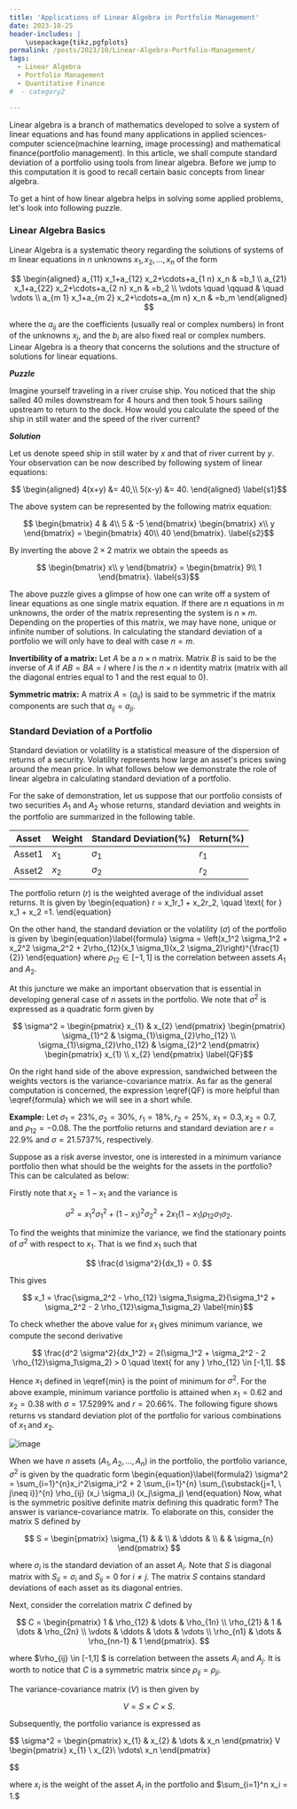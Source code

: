 ```yaml
---
title: 'Applications of Linear Algebra in Portfolio Management'
date: 2023-10-25
header-includes: |
    \usepackage{tikz,pgfplots}
permalink: /posts/2023/10/Linear-Algebra-Portfolio-Management/
tags:
  - Linear Algebra
  - Portfolio Management
  - Quantitative Finance
#  - category2

---
```

<!---
%<script
 % src="https://cdn.mathjax.org/mathjax/latest/MathJax.js?config=TeX-AMS-MML_HTMLorMML"
%  type="text/javascript">
%</script>
--->
Linear algebra is a branch of mathematics developed to solve a system of linear equations and has found many applications in applied sciences- computer science(machine learning, image processing) and mathematical finance(portfolio management).  In this article, we shall compute standard deviation of a portfolio using tools from linear algebra. Before we jump to this computation it is good to recall certain basic concepts from linear algebra. 

To get a hint of how linear algebra helps in solving some applied problems, let's look into following puzzle.

### Linear Algebra Basics

Linear Algebra is a systematic theory regarding the solutions of systems of $m$ linear equations  in $n$ unknowns $x_1,x_2, \dots, x_n$ of the form

$$
\begin{aligned}
	a_{11} x_1+a_{12} x_2+\cdots+a_{1 n} x_n & =b_1 \\
	a_{21} x_1+a_{22} x_2+\cdots+a_{2 n} x_n & =b_2 \\	
	 			\vdots 	\quad \qquad	           & \quad  \vdots \\ 
	a_{m 1} x_1+a_{m 2} x_2+\cdots+a_{m n} x_n & =b_m
\end{aligned}
$$

where the  $a_{ij}$ are the coefficients (usually real or complex numbers) in front of the unknowns  $x_j$, and the  $b_i$ are also fixed real or complex numbers. Linear Algebra is a theory that concerns the solutions and the structure of solutions for linear equations.

***Puzzle***

Imagine yourself traveling in a river cruise ship. You noticed that the ship sailed 40 miles downstream for 4 hours and then took 5 hours sailing upstream to return to the dock. How would you calculate the speed of the ship in still water and the speed of the river current?

***Solution***

Let us denote speed ship in still water  by $x$ and that of river current by $y$. Your observation can be now described by following system of linear equations:

$$
\begin{aligned}
	4(x+y) &= 40,\\
	5(x-y) &= 40.
\end{aligned}
\label{s1}$$

The above system can be represented by the following matrix equation:

$$
 \begin{bmatrix}
		4 & 4\\
		5 & -5
	\end{bmatrix}
	 \begin{bmatrix}
		x\\
		y
	\end{bmatrix}
	=
	\begin{bmatrix}
		40\\
		40
	\end{bmatrix}.
\label{s2}$$

By inverting the above $2\times2$ matrix we obtain the speeds as

$$
\begin{bmatrix}
		x\\
		y
	\end{bmatrix}
	=
	\begin{bmatrix}
		9\\
		1
	\end{bmatrix}.
\label{s3}$$

The above puzzle gives a glimpse of how one can write off a system of linear equations as one single matrix equation. If there are $n$ equations in $m$ unknowns, the order of the matrix representing the system is $n \times m$. Depending on the properties of this matrix, we may have none, unique or infinite number of solutions. In calculating the standard deviation of a portfolio we will only have to deal with case $n=m.$ 

**Invertibility of a matrix:** Let $A$ be a $n \times n$ matrix. Matrix $B$ is said to be the inverse of $A$ if $AB = BA = I$ where $I$ is the $n \times n$ identity matrix (matrix with all the diagonal entries equal to $1$ and the rest equal to $0$). 

**Symmetric matrix:** A matrix $A = (a_{ij})$ is said to be symmetric if the matrix components are such that $a_{ij} = a_{ji}.$




### Standard Deviation of a Portfolio

Standard deviation or volatility is a statistical measure of the dispersion of returns of a security. Volatility represents how large an asset's prices swing around the mean price. In what follows below we demonstrate the role of linear algebra in calculating standard deviation of a portfolio.

For the sake of demonstration, let us suppose that our portfolio consists of two securities $A_1$ and $A_2$ whose returns, standard deviation and weights in the portfolio are summarized in the following table.

| Asset    | Weight    | Standard Deviation($\%$)| Return($\%$)   | 
|------------|-------------|------------------------|-----------------|
|Asset1   |$x_1$  |$\sigma_1$       |$r_1$            |
|Asset2   |$x_2$  |$\sigma_2$       |$r_2$            |

The portfolio return ($r$) is the weighted average of the individual asset returns. It is given by
\begin{equation}
	r = x_1r_1 + x_2r_2, \quad  \text{ for } x_1 + x_2 =1.
\end{equation}

On the other hand, the standard deviation or the volatility ($\sigma$) of the portfolio is given by
\begin{equation}\label{formula}
	\sigma = \left(x_1^2 \sigma_1^2 + x_2^2 \sigma_2^2 + 2\rho_{12}(x_1 \sigma_1)(x_2 \sigma_2)\right)^{\frac{1}{2}}
\end{equation}
where $\rho_{12} \in [-1,1]$ is the correlation between assets $A_1$ and $A_2$. 

At this juncture we make an important observation that is essential in developing general case of $n$ assets in the portfolio. We note that $\sigma^2$ is expressed as a quadratic form given by

$$
\sigma^2 =  \begin{pmatrix} 
	x_{1} & x_{2}
\end{pmatrix}
\begin{pmatrix} 
	\sigma_{1}^2 & \sigma_{1}\sigma_{2}\rho_{12} \\
	\sigma_{1}\sigma_{2}\rho_{12} & \sigma_{2}^2
\end{pmatrix}
\begin{pmatrix} 
	x_{1} \\
	x_{2}
\end{pmatrix}
\label{QF}$$

On the right hand side of the above expression, sandwiched between the weights vectors is the variance-covariance matrix. As far as the general computation is concerned, the expression \eqref{QF} is more helpful than \eqref{formula} which we will see in a short while.

**Example:** Let $\sigma_{1} = 23\%, \sigma_{2} = 30\%$, $r_1 = 18\%, r_2 = 25\%$, $x_1 = 0.3, x_2 = 0.7$, and $\rho_{12} = -0.08$. The the portfolio returns and standard deviation are $r =  22.9\%$ and $\sigma = 21.5737\%,$ respectively.

Suppose as a risk averse investor, one is interested in a minimum variance portfolio then what should be the weights for the assets in the portfolio? This can be calculated as below:

Firstly note that $x_2 = 1-x_1$ and the variance is

$$
	\sigma^2 = x_1^2 \sigma_1^2 + (1-x_1)^2 \sigma_2^2 + 2 x_1 (1-x_1) \rho_{12} \sigma_1 \sigma_2 .
$$

To find the weights that minimize the variance, we find the stationary points of $\sigma^2$ with respect to $x_1.$ That is we find $x_1$ such that

$$
	\frac{d \sigma^2}{dx_1} = 0.
$$

This gives

$$
	x_1 = \frac{\sigma_2^2 - \rho_{12} \sigma_1\sigma_2}{\sigma_1^2 + \sigma_2^2 - 2 \rho_{12}\sigma_1\sigma_2}
\label{min}$$

To check whether the above value for $x_1$ gives minimum  variance, we compute the second derivative

$$ 
	\frac{d^2 \sigma^2}{dx_1^2} = 2(\sigma_1^2 + \sigma_2^2 - 2 \rho_{12}\sigma_1\sigma_2) > 0 \quad \text{ for any }  \rho_{12} \in [-1,1].
$$

Hence $x_1$ defined in \eqref{min} is the point of minimum for $\sigma^2$. For the above example, minimum variance portfolio is attained when $x_1 = 0.62$ and $x_2 = 0.38$ with $\sigma = 17.5299\%$ and $r = 20.66\%.$ The following figure shows returns vs standard deviation plot of the portfolio for various combinations of $x_1$ and $x_2.$

![image](http://rahulrajupattar.github.io/files/minvar.png)



When we have $n$ assets ($A_1, A_2, \dots, A_n$) in the portfolio, the portfolio variance, $\sigma^2$ is given by the quadratic form
\begin{equation}\label{formula2}
	\sigma^2 =  \sum_{i=1}^{n}x_i^2\sigma_i^2 + 2 \sum_{i=1}^{n} \sum_{\substack{j=1, \\ j\neq i}}^{n}   \rho_{ij} (x_i \sigma_i) (x_j\sigma_j)
\end{equation}
Now, what is the symmetric positive definite matrix defining this quadratic form? The answer is variance-covariance matrix. To elaborate on this, consider the matrix S defined by

$$
	S = \begin{pmatrix} 
	\sigma_{1} & & \\
    	& \ddots & \\
        & & \sigma_{n}
	\end{pmatrix}
$$

where $\sigma_i$ is the standard deviation of an asset $A_i$. Note that $S$ is diagonal matrix with $S_{ii} = \sigma_i$ and $S_{ij} = 0$ for $i\neq j$. The matrix $S$ contains standard deviations of each asset as its diagonal entries. 

Next, consider the correlation matrix $C$ defined by

$$
	C = \begin{pmatrix} 
	1                  & \rho_{12} & \dots         &  \rho_{1n} \\
	\rho_{21} & 1                  & \dots         &  \rho_{2n} \\
    	\vdots          & \ddots          & \dots         & \vdots        \\
        \rho_{n1}     & \dots          &  \rho_{nn-1} & 1
	\end{pmatrix}.
$$

where $\rho_{ij} \in [-1,1] $ is correlation between the assets $A_i$ and $A_j$. It is worth to notice that $C$ is a symmetric matrix since $\rho_{ij} = \rho_{ji}$.

The variance-covariance matrix ($V$) is then given by

$$
	V = S \times C \times S.
$$

Subsequently, the portfolio variance is expressed as

$$
	\sigma^2 = 
	\begin{pmatrix} 
		x_{1} & x_{2} & \dots & x_n
	\end{pmatrix}
	V
	\begin{pmatrix} 
		x_{1} \\
		x_{2}\\
		\vdots\\
		x_n
	\end{pmatrix}

$$

where $x_i$ is the weight of the asset $A_i$ in the portfolio and $\sum_{i=1}^n x_i = 1.$

















